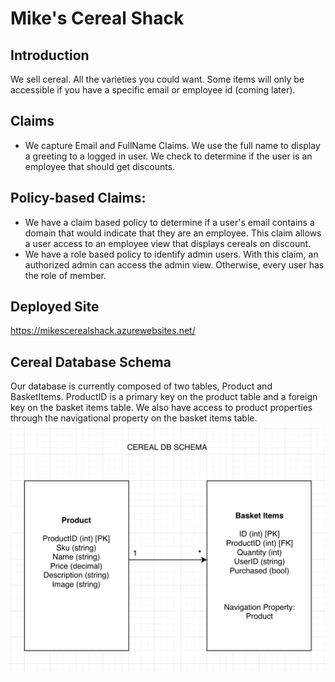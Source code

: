 # Mike's Cereal Shack

## Introduction 
We sell cereal. All the varieties you could want. Some items will only be accessible if you have a specific email or employee id (coming later). 

## Claims
* We capture Email and FullName Claims. We use the full name to display a greeting to a logged in user. We check to determine if the user is an employee that should get discounts.

## Policy-based Claims:
* We have a claim based policy to determine if a user's email contains a domain that would indicate that they are an employee. This claim allows a user access to an employee view that displays cereals on discount.
* We have a role based policy to identify admin users. With this claim, an authorized admin can access the admin view. Otherwise, every user has the role of member.

## Deployed Site
https://mikescerealshack.azurewebsites.net/

## Cereal Database Schema
Our database is currently composed of two tables, Product and BasketItems. ProductID is a primary key on the product table and a foreign key on the basket items table. We also have access to product properties through the navigational property on the basket items table.
![schema_image](/Cereal_DB_Schema.png)